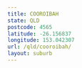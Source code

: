 ```yaml
---
title: COOROIBAH
state: QLD
postcode: 4565
latitude: -26.156837
longitude: 153.042307
url: /qld/cooroibah/
layout: suburb
---
```

